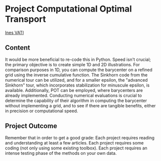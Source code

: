 # Project Computational Optimal Transport

[Ines VATI](https://github.com/InesVATI)

## Content

It would be more beneficial to re-code this in Python. Speed isn't crucial; the primary objective is to create simple 1D and 2D illustrations. For comparison purposes in 1D, you can compute the barycenter on a refined grid using the inverse cumulative function. The Sinkhorn code from the numerical tour can be utilized, and for a smaller epsilon, the "advanced Sinkhorn" tour, which incorporates stabilization for minuscule epsilon, is available. Additionally, POT can be employed, where barycenters are already implemented. Conducting numerical evaluations is crucial to determine the capability of their algorithm in computing the barycenter without implementing a grid, and to see if there are tangible benefits, either in precision or computational speed.

## Project Outcome

Remember that in order to get a good grade: 
Each project requires reading and understanding at least a few articles.
Each project requires some coding (not only using some existing toolbox).
Each project requires an intense testing phase of the methods on your own data.

